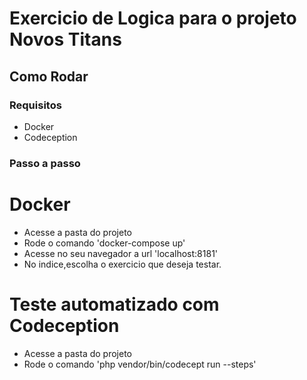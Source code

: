 # Exercicio de Logica para o projeto Novos Titans

## Como Rodar

### Requisitos
- Docker
- Codeception

### Passo a passo
# Docker
- Acesse a pasta do projeto
- Rode o comando 'docker-compose up'
- Acesse no seu navegador a url 'localhost:8181'
- No indice,escolha o exercicio que deseja testar.

# Teste automatizado com Codeception
- Acesse a pasta do projeto
- Rode o comando 'php vendor/bin/codecept run --steps'